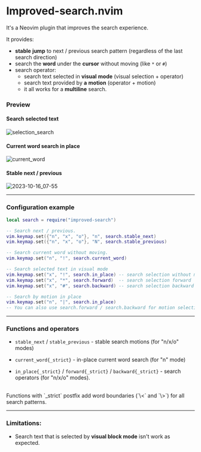 # Improved-search.nvim
It's a Neovim plugin that improves the search experience.

It provides:
- **stable** **jump** to next / previous search pattern (regardless of the last
search direction)
- search the **word** under the **cursor** without moving (like `*` or `#`)
- search operator:
  - search text selected in **visual** **mode** (visual selection +
operator)
  - search text provided by **a** **motion** (operator + motion)
  - it all works for a **multiline** search.

<!-- panvimdoc-ignore-start -->

### Preview
#### Search selected text
![selection_search](https://github.com/backdround/improved-search.nvim/assets/17349169/5f94a5aa-f315-4e72-be15-37452b2016c8)

#### Current word search in place
![current_word](https://github.com/backdround/improved-search.nvim/assets/17349169/3220fbc7-ad4e-48e3-8cb4-0df820fcb861)

#### Stable next / previous
![2023-10-16_07-55](https://github.com/backdround/improved-search.nvim/assets/17349169/a3a4942d-5a67-4d22-8d78-d33c48375c92)

---

<!-- panvimdoc-ignore-end -->

### Configuration example
```lua
local search = require("improved-search")

-- Search next / previous.
vim.keymap.set({"n", "x", "o"}, "n", search.stable_next)
vim.keymap.set({"n", "x", "o"}, "N", search.stable_previous)

-- Search current word without moving.
vim.keymap.set("n", "!", search.current_word)

-- Search selected text in visual mode
vim.keymap.set("x", "!", search.in_place) -- search selection without moving
vim.keymap.set("x", "*", search.forward)  -- search selection forward
vim.keymap.set("x", "#", search.backward) -- search selection backward

-- Search by motion in place
vim.keymap.set("n", "|", search.in_place)
-- You can also use search.forward / search.backward for motion selection.
```

<!-- panvimdoc-ignore-start -->

---

<!-- panvimdoc-ignore-end -->

### Functions and operators
- `stable_next` / `stable_previous` - stable search motions (for "n/x/o" modes)

- `current_word{_strict}` - in-place current word search (for "n" mode)

- `in_place{_strict}` / `forward{_strict}` / `backward{_strict}` -
search operators (for "n/x/o" modes).

<br>
Functions with `_strict` postfix add word boundaries (`\<` and `\>`) for all
search patterns.

<!-- panvimdoc-ignore-start -->

---

<!-- panvimdoc-ignore-end -->

### Limitations:
- Search text that is selected by **visual block mode** isn't work as expected.
